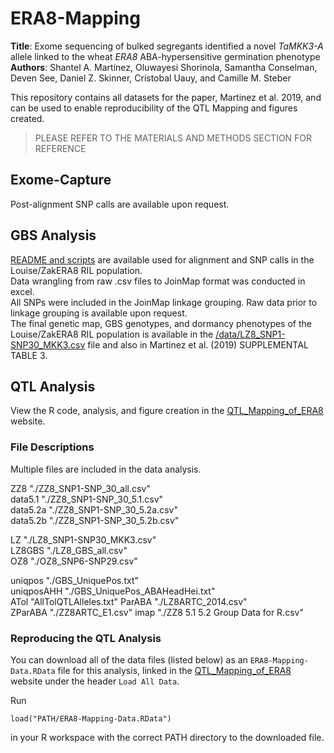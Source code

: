 # ERA8-Mapping

**Title**: Exome sequencing of bulked segregants identified a novel *TaMKK3-A* allele linked to the wheat *ERA8* ABA-hypersensitive germination phenotype  
**Authors**: Shantel A. Martinez, Oluwayesi Shorinola, Samantha Conselman, Deven See, Daniel Z. Skinner, Cristobal Uauy, and Camille M. Steber  

This repository contains all datasets for the paper, Martinez et al. 2019, and can be used to enable reproducibility of the QTL Mapping and figures created.  
> PLEASE REFER TO THE MATERIALS AND METHODS SECTION FOR REFERENCE  

## Exome-Capture  
Post-alignment SNP calls are available upon request.   

## GBS Analysis 
[README and scripts](https://github.com/shantel-martinez/ERA8-Mapping/tree/master/GBS) are available used for alignment and SNP calls in the Louise/ZakERA8 RIL population.  
Data wrangling from raw .csv files to JoinMap format was conducted in excel.   
All SNPs were included in the JoinMap linkage grouping. Raw data prior to linkage grouping is available upon request.    
The final genetic map, GBS genotypes, and dormancy phenotypes of the Louise/ZakERA8 RIL population is available in the [/data/LZ8_SNP1-SNP30_MKK3.csv](https://github.com/shantel-martinez/ERA8-Mapping/blob/master/data/LZ8_GBS_all.csv) file and also in Martinez et al. (2019) SUPPLEMENTAL TABLE 3.   

## QTL Analysis
View the R code, analysis, and figure creation in the [QTL_Mapping_of_ERA8](http://rpubs.com/shantel-martinez/ERA8-Mapping) website.  

### File Descriptions   
Multiple files are included in the data analysis.   

ZZ8  "./ZZ8_SNP1-SNP_30_all.csv"  
data5.1  "./ZZ8_SNP1-SNP_30_5.1.csv"  
data5.2a "./ZZ8_SNP1-SNP_30_5.2a.csv"   
data5.2b "./ZZ8_SNP1-SNP_30_5.2b.csv"  

LZ "./LZ8_SNP1-SNP30_MKK3.csv"  
LZ8GBS "./LZ8_GBS_all.csv"  
OZ8 "./OZ8_SNP6-SNP29.csv"  

uniqpos "./GBS_UniquePos.txt"  
uniqposAHH "./GBS_UniquePos_ABAHeadHei.txt"  
ATol "AllTolQTLAlleles.txt"
ParABA "./LZ8ARTC_2014.csv"  
ZParABA "./ZZ8ARTC_E1.csv"
imap  "./ZZ8 5.1 5.2 Group Data for R.csv"

### Reproducing the QTL Analysis
You can download all of the data files (listed below) as an `ERA8-Mapping-Data.RData` file for this analysis, linked in the [QTL_Mapping_of_ERA8](http://rpubs.com/shantel-martinez/ERA8-Mapping) website under the header `Load All Data`.    

Run 
```
load("PATH/ERA8-Mapping-Data.RData")
```
in your R workspace with the correct PATH directory to the downloaded file.  


